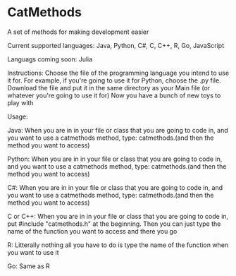 # CatMethods

A set of methods for making development easier

Current supported languages: 
  Java, 
  Python,
  C#,
  C,
  C++,
  R,
  Go,
  JavaScript
  
Languags coming soon:
  Julia

Instructions:
  Choose the file of the programming language you intend to use it for. For example, if you're going to use it for Python, choose the .py file.
  Download the file and put it in the same directory as your Main file (or whatever you're going to use it for)
  Now you have a bunch of new toys to play with
  
  
Usage:
  
  Java:
    When you are in in your file or class that you are going to code in, and you want to use a catmethods method, type: catmethods.(and then the method you want to access)
  
  Python:
    When you are in in your file or class that you are going to code in, and you want to use a catmethods method, type: catmethods.(and then the method you want to access)
    
  C#:
    When you are in in your file or class that you are going to code in, and you want to use a catmethods method, type: catmethods.(and then the method you want to access)
    
  C or C++:
    When you are in in your file or class that you are going to code in, put #include "catmethods.h" at the beginning. Then you can just type the name of the function you want to access and there you go
    
  R:
    Litterally nothing all you have to do is type the name of the function when you want to use it
    
  Go:
    Same as R
